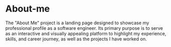 # About-me
The "About Me" project is a landing page designed to showcase my professional profile as a software engineer. Its primary purpose is to serve as an interactive and visually appealing platform to highlight my experience, skills, and career journey, as well as the projects I have worked on.

